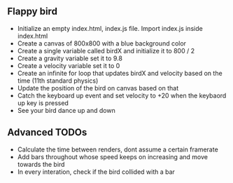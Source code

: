 ## Flappy bird

 - Initialize an empty index.html, index.js file. Import index.js inside index.html
 - Create a canvas of 800x800 with a blue background color
 - Create a single variable called birdX and initialize it to 800 / 2
 - Create a gravity variable set it to 9.8
 - Create a velocity variable set it to 0
 - Create an infinite for loop that updates birdX and velocity based on the time (11th standard physics)
 - Update the position of the bird on canvas based on that
 - Catch the keyboard up event and set velocity to +20 when the keybaord up key is pressed
 - See your bird dance up and down

## Advanced TODOs
 - Calculate the time between renders, dont assume a certain framerate
 - Add bars throughout whose speed keeps on increasing and move towards the bird
 - In every interation, check if the bird collided with a bar
